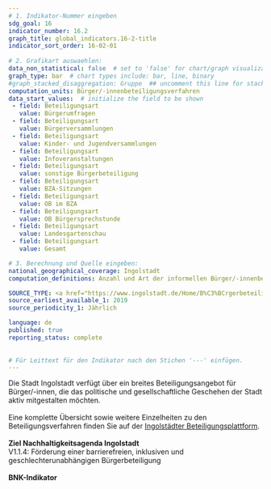 ```yaml
---
# 1. Indikator-Nummer eingeben 
sdg_goal: 16 
indicator_number: 16.2
graph_title: global_indicators.16-2-title
indicator_sort_order: 16-02-01
 
# 2. Grafikart auswaehlen: 
data_non_statistical: false  # set to 'false' for chart/graph visualization 
graph_type: bar  # chart types include: bar, line, binary 
#graph_stacked_disaggregation: Gruppe  ## uncomment this line for stacked bars. eplace 'Geschlecht' with the field of aggregation. 
computation_units: Bürger/-innenbeteiligungsverfahren 
data_start_values:  # initialize the field to be shown  
 - field: Beteiligungsart
   value: Bürgerumfragen
 - field: Beteiligungsart
   value: Bürgerversammlungen
 - field: Beteiligungsart
   value: Kinder- und Jugendversammlungen
 - field: Beteiligungsart
   value: Infoveranstaltungen
 - field: Beteiligungsart
   value: sonstige Bürgerbeteiligung
 - field: Beteiligungsart
   value: BZA-Sitzungen
 - field: Beteiligungsart
   value: OB im BZA
 - field: Beteiligungsart
   value: OB Bürgersprechstunde
 - field: Beteiligungsart
   value: Landesgartenschau
 - field: Beteiligungsart
   value: Gesamt

# 3. Berechnung und Quelle eingeben: 
national_geographical_coverage: Ingolstadt 
computation_definitions: Anzahl und Art der informellen Bürger/-innenbeteiligungsverfahren

SOURCE_TYPE: <a href="https://www.ingolstadt.de/Home/B%C3%BCrgerbeteiligung-in-Ingolstadt.php?object=tx,2789.5&ModID=7&FID=2789.24.1&NavID=2789.411">Bürgerbeteiligung Ingolstadt</a>   # data source  
source_earliest_available_1: 2019
source_periodicity_1: Jährlich

language: de   
published: true 
reporting_status: complete
 
 
# Für Leittext für den Indikator nach den Stichen '---' einfügen. 
---
```

Die Stadt Ingolstadt verfügt über ein breites Beteiligungsangebot für Bürger/-innen, die das politische und gesellschaftliche Geschehen der Stadt aktiv mitgestalten möchten.<br>
<br>
Eine komplette Übersicht sowie weitere Einzelheiten zu den Beteiligungsverfahren finden Sie auf der <a href="https://ingolstadt-macht-mit.de/">Ingolstädter Beteiligungsplattform</a>.<br>
<br>
<b>Ziel Nachhaltigkeitsagenda Ingolstadt</b><br>
V1.1.4: Förderung einer barrierefreien, inklusiven und geschlechterunabhängigen Bürgerbeteiligung<br>
<br>
<b>BNK-Indikator</b>
